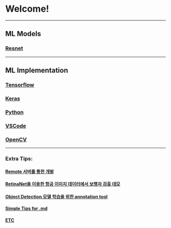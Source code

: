 # Welcome!

---

## ML Models

### [Resnet](ML_Models/ResNet.md)

---

## ML Implementation

### [Tensorflow](https://github.com/elemag1414/ML_STUDY/blob/master/Tensorflow/README.md)

### [Keras](https://github.com/elemag1414/ML_STUDY/blob/master/Keras/README.md)

### [Python](https://github.com/elemag1414/ML_STUDY/blob/master/Python/README.md)

### [VSCode](https://github.com/elemag1414/ML_STUDY/blob/master/VSCode/README.md)

### [OpenCV](/OpenCV/README.md)

---

### Extra Tips:

#### [Remote 서버를 통한 개발](Dev_On_Remote/Dev_On_Remote.md)

#### [RetinaNet을 이용한 항공 이미지 데이터에서 보행자 검출 데모](ETC/demos.md)

#### [Object Detection 모델 학습을 위한 annotation tool](ETC/annotationTools.md)

#### [Simple Tips for .md](https://help.github.com/en/articles/basic-writing-and-formatting-syntax)

#### [ETC](ETC/README.md)
